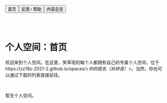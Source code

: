 <link rel="stylesheet" type="text/css" href="style.css">

<a href="https://zz19z-2021-2.github.io/"><button class="button group-left">首页</button></a><a href="https://zz19z-2021-2.github.io/feedback.html"><button class="button group-left">反馈 / 帮助</button></a><a href="https://zz19z-2021-2.github.io/overview.html"><button class="button group-right">内容总览</button></a>

<br />
<br />

# 个人空间：首页

欢迎来到个人空间。在这里，笑草班的每个人都拥有自己的专属个人空间，位于https://zz19z-2021-2.github.io/spaces/*<你的姓名（非拼音）>*。当然，你也可以通过下面的列表直接前往。

<br />

暂无个人空间。